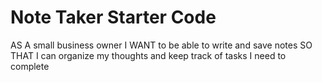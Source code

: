 # Note Taker Starter Code

AS A small business owner
I WANT to be able to write and save notes
SO THAT I can organize my thoughts and keep track of tasks I need to complete

